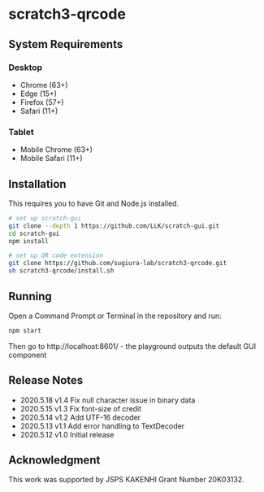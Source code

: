 # scratch3-qrcode

## System Requirements
### Desktop
* Chrome (63+)
* Edge (15+)
* Firefox (57+)
* Safari (11+)
### Tablet
* Mobile Chrome (63+)
* Mobile Safari (11+)

## Installation
This requires you to have Git and Node.js installed.

```bash
# set up scratch-gui
git clone --depth 1 https://github.com/LLK/scratch-gui.git
cd scratch-gui
npm install

# set up QR code extension
git clone https://github.com/sugiura-lab/scratch3-qrcode.git
sh scratch3-qrcode/install.sh
```

## Running
Open a Command Prompt or Terminal in the repository and run:
```bash
npm start
```
Then go to http://localhost:8601/ - the playground outputs the default GUI component

## Release Notes
* 2020.5.18 v1.4 Fix null character issue in binary data
* 2020.5.15 v1.3 Fix font-size of credit
* 2020.5.14 v1.2 Add UTF-16 decoder
* 2020.5.13 v1.1 Add error handling to TextDecoder
* 2020.5.12 v1.0 Initial release

## Acknowledgment
This work was supported by JSPS KAKENHI Grant Number 20K03132.
